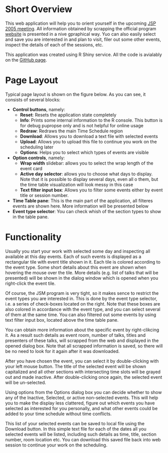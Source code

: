 # Short Overview

This web application will help you to orient yourself in the upcoming [JSP 2005 meeting](https://ww2.amstat.org/meetings/jsm/2025/). All information obtained by scrapping the official program [website](https://ww3.aievolution.com/JSMAnnual2025/Events/pubSearchOptions?style=0) is presented in a nive gpraphical way. Yuo can also easily select and save you are interested in and plan to visit, filer out some other events, inspect the details of each of the sessions, etc.

This application was created using R Shiny service. All the code is avialably on the [GitHub page](https://github.com/ALuchinsky/jsm_schedule).

# Page Layout

Typical page layout is shown on the figure below. As you can see, it consists of several blocks:

* **Control buttons**, namely:
  * **Reset**: Resets the application state completely
  * **Info**:  Prints some internal information to the R console. This button is for debug pupropse only and is not helpful for online usage
  * **Redraw**: Redraws the main Time Schedule region
  * **Download**: Allows you to download a text file with selected events
  * **Upload**: Allows you to upload this file to continue you work on the scheduling later
  * **Options**: Helps you to select which types of events are visible
* **Option controls**, namely:
  * **Wrap width** slidebar: allows you to select the wrap length of the event card
  * **Active day selector**: allows you to choose what days to display. Note that it is possible to display several days, even all o them, but the time table visualization will look messy in this case
  * **Text filter input box**: Allows you to filter some events either by event title or session number.
* **Time Table pane**: This is the main part of the application, all filteres events are shown here. More information will be presented below
* **Event type selector**: You can check whish of the section types to show in the table pane.

# Functionality

Usually you start your work with selected some day and inspecting all available at this day events. Each of such events is displayed as a rectangular tile with event title shown in it. Each tile is colored according to the event type. Some short details about this event are shown when hovering the mouse over the tile. More details (e.g. list of talks that will be presented) will be shown in the dialog window which is opened when you right-click the event tile.

Of course, the JSM program is very tight, so it makes sence to restrict the event types you are interested in. This is done by the event type selector, i.e. a series of check-boxes located on the right. Note that these boxes are also colored in accordance with the event type, and you can select several of them at the same time. You can also filtered out some events by using text filter input box, located above the time table pane.

You can obtain more information about the specific event by right-clikcing it. As a result such details as event room, number of talks, titles and presenters of these talks,  will scrapped from the web and displayed in the opened dialog box. Note that all scrapped information is saved, so there will be no need to look for it again after it was downloaded.

After you have chosen the event, you can select it by double-clicking with your left mouse button. The title of the selected event will be shown capitalized and all other sections with intersecting time slots will be grayed out and made inactive. After double-clicking once again, the selected event will be un-selected.

Using options from the Options dialog box you can decide whether to show any of the Inactive, Selected, or active non-selected events. This will help you to make the display less clattered, figure out which events you have selected as interested for you personally, and what other events could be added to your time schedule without time conflicts.

This list of your selected events can be saved to local file using the Download button. In this simple text file for each of the dates all you selected events will be listed, including such details as time, title, section number, room location etc. You can download this saved file back into web session to continue your work on the scheduling.



